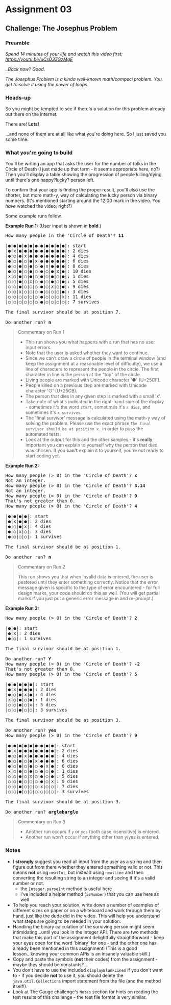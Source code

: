 # Assignment 03

## Challenge: The Josephus Problem

### Preamble

_Spend 14 minutes of your life and watch this video first: https://youtu.be/uCsD3ZGzMgE_

_..Back now? Good._

_The Josephus Problem is a kinda well-known math/compsci problem. You get to solve it using the power of loops._

### Heads-up

So you might be tempted to see if there's a solution for this problem already out there on the internet.

There are! **Lots!**

...and none of them are at all like what you're doing here. So I just saved you some time.

### What you're going to build

You'll be writing an app that asks the user for the number of folks in the Circle of Death (I just made up that term - it seems appropriate here, no?) Then you'll display a table showing the progression of people killing/dying until there's one happy?lucky? person left.

To confirm that your app is finding the proper result, you'll also use the shorter, but more math-y, way of calculating the lucky person via binary numbers. (It's mentioned starting around the 12:00 mark in the video. You _have_ watched the video, right?)

Some example runs follow.

**Example Run 1:**
(User input is shown in **bold**.)

<pre>
How many people in the 'Circle of Death'? <b>11</b>

|●|●|●|●|●|●|●|●|●|●|●|: start
|●|x|●|●|●|●|●|●|●|●|●|: 2 dies
|●|○|●|x|●|●|●|●|●|●|●|: 4 dies
|●|○|●|○|●|x|●|●|●|●|●|: 6 dies
|●|○|●|○|●|○|●|x|●|●|●|: 8 dies
|●|○|●|○|●|○|●|○|●|x|●|: 10 dies
|x|○|●|○|●|○|●|○|●|○|●|: 1 dies
|○|○|●|○|x|○|●|○|●|○|●|: 5 dies
|○|○|●|○|○|○|●|○|x|○|●|: 9 dies
|○|○|x|○|○|○|●|○|○|○|●|: 3 dies
|○|○|○|○|○|○|●|○|○|○|x|: 11 dies
|○|○|○|○|○|○|●|○|○|○|○|: 7 survives

The final survivor should be at position 7.

Do another run? <b>n</b>
</pre>

> Commentary on Run 1
>
> - This run shows you what happens with a run that has no user input errors.
> - Note that the user is asked whether they want to continue.
> - Since we can't draw a circle of people in the terminal window (and keep the assignment at a reasonable level of difficulty), we use a line of characters to represent the people in the circle. The first character in line is the person at the "top" of the circle.
> - Living people are marked with Unicode character '●' (U+25CF).
> - People killed on a previous step are marked with Unicode character '○' (U+25CB).
> - The person that dies in any given step is marked with a small 'x'.
> - Take note of what's indicated in the right-hand side of the display - sometimes it's the word `start`, sometimes it's `x dies`, and sometimes it's `x survives`.
> - The 'final survivor' message is calculated using the math-y way of solving the problem. Please use the exact phrase `The final survivor should be at position x.` in order to pass the automated tests.
> - Look at the output for this and the other samples - it's **really** important you can explain to yourself why the person that died was chosen. If you **can't** explain it to yourself, you're not ready to start coding yet.

**Example Run 2:**

<pre>
How many people (> 0) in the 'Circle of Death'? <b>x</b>
Not an integer.
How many people (> 0) in the 'Circle of Death'? <b>3.14</b>
Not an integer.
How many people (> 0) in the 'Circle of Death'? <b>0</b>
That's not greater than 0.
How many people (> 0) in the 'Circle of Death'? <b>4</b>

|●|●|●|●|: start
|●|x|●|●|: 2 dies
|●|○|●|x|: 4 dies
|●|○|x|○|: 3 dies
|●|○|○|○|: 1 survives

The final survivor should be at position 1.

Do another run? <b>n</b>
</pre>

> Commentary on Run 2
>
> This run shows you that when invalid data is entered, the user is pestered until they enter something correctly. Notice that the error message given is specific to the type of error encountered - for full design marks, your code should do this as well. (You will get partial marks if you just put a generic error message in and re-prompt.)

**Example Run 3:**

<pre>
How many people (> 0) in the 'Circle of Death'? <b>2</b>

|●|●|: start
|●|x|: 2 dies
|●|○|: 1 survives

The final survivor should be at position 1.

Do another run? <b>Y</b>
How many people (> 0) in the 'Circle of Death'? <b>-2</b>
That's not greater than 0.
How many people (> 0) in the 'Circle of Death'? <b>5</b>

|●|●|●|●|●|: start
|●|x|●|●|●|: 2 dies
|●|○|●|x|●|: 4 dies
|x|○|●|○|●|: 1 dies
|○|○|●|○|x|: 5 dies
|○|○|●|○|○|: 3 survives

The final survivor should be at position 3.

Do another run? <b>yes</b>
How many people (> 0) in the 'Circle of Death'? <b>9</b>

|●|●|●|●|●|●|●|●|●|: start
|●|x|●|●|●|●|●|●|●|: 2 dies
|●|○|●|x|●|●|●|●|●|: 4 dies
|●|○|●|○|●|x|●|●|●|: 6 dies
|●|○|●|○|●|○|●|x|●|: 8 dies
|x|○|●|○|●|○|●|○|●|: 1 dies
|○|○|●|○|x|○|●|○|●|: 5 dies
|○|○|●|○|○|○|●|○|x|: 9 dies
|○|○|●|○|○|○|x|○|○|: 7 dies
|○|○|●|○|○|○|○|○|○|: 3 survives

The final survivor should be at position 3.

Do another run? <b>arglebargle</b>
</pre>

> Commentary on Run 3
>
> - Another run occurs if `y` or `yes` (both case insensitive) is entered.
> - Another run won't occur if anything other than y/yes is entered.

### Notes

- I **strongly** suggest you read all input from the user as a string and then figure out from there whether they entered something valid or not. This means **not** using `nextInt`, but instead using `nextLine` and then converting the resulting string to an integer and seeing if it's a valid number or not.
  - the `Integer.parseInt` method is useful here
  - I've included a helper method (`isNumber`) that you can use here as well
- To help you reach your solution, write down a number of examples of different sizes on paper or on a whiteboard and work through them by hand, just like the dude did in the video. This will help you understand what steps are going to be needed in your solution.
- Handling the binary calculation of the surviving person might seem intimidating...until you look in the Integer API. There are two methods that make this part of the assignment delightfully straightforward - keep your eyes open for the word 'binary' for one - and the other one has already been mentioned in this assignment! (This is a good lesson...knowing your common APIs is an insanely valuable skill.)
- Copy and paste the symbols (**not** their codes) from the assignment - maybe they should be constants?...
- You don't have to use the included `displayBlankLines` if you don't want to - if you decide **not** to use it, you should delete the `java.util.Collections` import statement from the file (and the method itself!).
- Look at The Gauge challenge's `Notes` section for hints on reading the test results of this challenge - the test file format is very similar.

